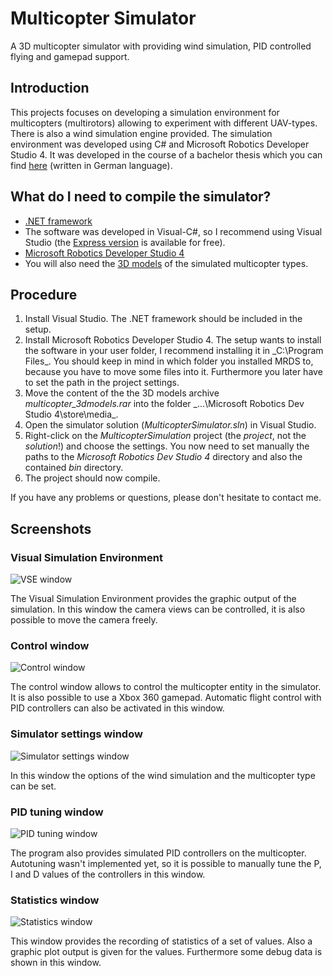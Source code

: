 # Multicopter Simulator
A 3D multicopter simulator with providing wind simulation, PID controlled flying and gamepad support.

## Introduction
This projects focuses on developing a simulation environment for 
multicopters (multirotors) allowing to experiment with different UAV-types. 
There is also a wind simulation engine provided.
The simulation environment was developed using C# and Microsoft Robotics Developer Studio 4. 
It was developed in the course of a bachelor thesis which you can find 
[here](https://dl.dropboxusercontent.com/u/15145382/bachelorarbeit_martinkuehn.pdf) 
(written in German language).

## What do I need to compile the simulator?
* [.NET framework](http://www.microsoft.com/en-us/download/details.aspx?id=30653)
* The software was developed in Visual-C#, so I recommend using Visual Studio 
  (the [Express version](http://www.microsoft.com/visualstudio/eng/downloads#d-2013-express) 
  is available for free).
* [Microsoft Robotics Developer Studio 4](http://www.microsoft.com/robotics/)
* You will also need the [3D models](https://dl.dropboxusercontent.com/u/15145382/multicopter_3dmodels.rar) 
  of the simulated multicopter types.

## Procedure
1. Install Visual Studio. The .NET framework should be included in the setup.
2. Install Microsoft Robotics Developer Studio 4. The setup wants to install the software 
   in your user folder, I recommend installing it in _C:\Program Files\_. 
   You should keep in mind in which folder you installed MRDS to, because you have to move some 
   files into it. Furthermore you later have to set the path in the project settings.
3. Move the content of the the 3D models archive _multicopter_3dmodels.rar_ into the 
   folder _...\Microsoft Robotics Dev Studio 4\store\media\_.
4. Open the simulator solution (_MulticopterSimulator.sln_) in Visual Studio.
5. Right-click on the _MulticopterSimulation_ project (the *project*, not the *solution*!) 
   and choose the settings. You now need to set manually the paths to the 
   _Microsoft Robotics Dev Studio 4_ directory and also the contained _bin_ directory.
6. The project should now compile.
  
If you have any problems or questions, please don't hesitate to contact me.
  
## Screenshots

### Visual Simulation Environment
![VSE window](https://dl.dropboxusercontent.com/u/15145382/Simulator%20VSE.png)

The Visual Simulation Environment provides the graphic output of the simulation. 
In this window the camera views can be controlled, it is also possible to move the camera freely.

### Control window
![Control window](https://dl.dropboxusercontent.com/u/15145382/Simulator%20Control%20Window.png)

The control window allows to control the multicopter entity in the simulator. 
It is also possible to use a Xbox 360 gamepad. Automatic flight control with PID controllers 
can also be activated in this window.

### Simulator settings window
![Simulator settings window](https://dl.dropboxusercontent.com/u/15145382/Simulator%20Simulation%20settings.png)

In this window the options of the wind simulation and the multicopter type can be set.

### PID tuning window
![PID tuning window](https://dl.dropboxusercontent.com/u/15145382/Simulator%20PID-Tuning.png)

The program also provides simulated PID controllers on the multicopter. 
Autotuning wasn't implemented yet, so it is possible to manually tune the P, I and D values 
of the controllers in this window.

### Statistics window
![Statistics window](https://dl.dropboxusercontent.com/u/15145382/Simulator%20Statistics.png)

This window provides the recording of statistics of a set of values. Also a graphic plot output 
is given for the values. Furthermore some debug data is shown in this window.
